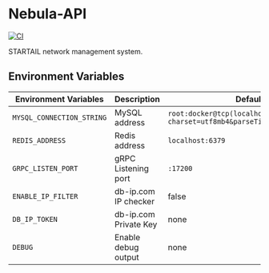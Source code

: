 # Nebula-API

[![CI](https://github.com/synchthia/nebula-api/workflows/CI/badge.svg?branch=master&event=push)](https://github.com/synchthia/nebula-api/actions?query=workflow%3ACI)

STARTAIL network management system.

## Environment Variables

| Environment Variables     | Description           | Default                                                                           |
| ------------------------- | --------------------- | --------------------------------------------------------------------------------- |
| `MYSQL_CONNECTION_STRING` | MySQL address         | `root:docker@tcp(localhost:3306)/nebula?charset=utf8mb4&parseTime=True&loc=Local` |
| `REDIS_ADDRESS`           | Redis address         | `localhost:6379`                                                                  |
| `GRPC_LISTEN_PORT`        | gRPC Listening port   | `:17200`                                                                          |
| `ENABLE_IP_FILTER`        | db-ip.com IP checker  | false                                                                             |
| `DB_IP_TOKEN`             | db-ip.com Private Key | none                                                                              |
| `DEBUG`                   | Enable debug output   | none                                                                              |
